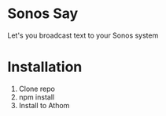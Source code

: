 # Sonos Say

Let's you broadcast text to your Sonos system

# Installation
1. Clone repo
2. npm install
3. Install to Athom
